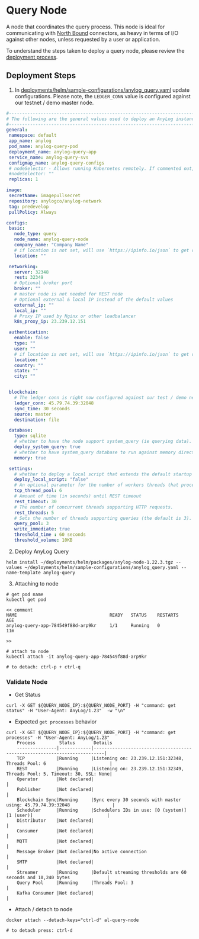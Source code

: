 # Query Node
A node that coordinates the query process. This node is ideal for communicating with [North Bound](../../northbound%20connectors) 
connectors, as heavy in terms of I/O against other nodes, unless requested by a user or application. 

To understand the steps taken to deploy a query node, please review the [deployment process](query_node_deployment_process.md). 

## Deployment Steps
1. In [deployments/helm/sample-configurations/anylog_query.yaml](https://github.com/AnyLog-co/deployments/blob/master/helm/sample-configurations/anylog_query.yml) 
update configurations. Please note, the `LEDGER_CONN` value is configured against our testnet / demo master node.  
```yaml
#-----------------------------------------------------------------------------------------------------------------------
# The following are the general values used to deploy an AnyLog instance of type: Query | AnyLog version: predevelop
#-----------------------------------------------------------------------------------------------------------------------
general:
 namespace: default
 app_name: anylog
 pod_name: anylog-query-pod
 deployment_name: anylog-query-app
 service_name: anylog-query-svs
 configmap_name: anylog-query-configs
 # nodeSelector - Allows running Kubernetes remotely. If commented out, code will ignore it
 #nodeSelector: ""
 replicas: 1

image:
 secretName: imagepullsecret
 repository: anylogco/anylog-network
 tag: predevelop
 pullPolicy: Always

configs:
 basic:
   node_type: query
   node_name: anylog-query-node
   company_name: "Company Name"
   # if location is not set, will use `https://ipinfo.io/json` to get coordinates
   location: ""

 networking:
   server: 32348
   rest: 32349
   # Optional broker port
   broker: ""
   # master node is not needed for REST node
   # Optional external & local IP instead of the default values
   external_ip: ""
   local_ip: ""
   # Proxy IP used by Nginx or other loadbalancer
   k8s_proxy_ip: 23.239.12.151

 authentication:
   enable: false
   type: ""
   user: ""
   # if location is not set, will use `https://ipinfo.io/json` to get coordinates
   location: ""
   country: ""
   state: ""
   city: ""


 blockchain:
   # The ledger conn is right now configured against our test / demo network - please update to utilize against your own network.
   ledger_conn: 45.79.74.39:32048
   sync_time: 30 seconds
   source: master
   destination: file

 database:
   type: sqlite
   # whether to have the node support system_query (ie querying data).
   deploy_system_query: true
   # whether to have system_query database to run against memory directly
   memory: true

 settings:
   # whether to deploy a local script that extends the default startup script
   deploy_local_script: "false"
   # An optional parameter for the number of workers threads that process requests which are send to the provided IP and Port.
   tcp_thread_pool: 6
   # Amount of time (in seconds) until REST timeout
   rest_timeout: 30
   # The number of concurrent threads supporting HTTP requests.
   rest_threads: 5
   # Sets the number of threads supporting queries (the default is 3).
   query_pool: 3
   write_immediate: true
   threshold_time : 60 seconds
   threshold_volume: 10KB
```

2. Deploy AnyLog Query 
```shell
helm install ~/deployments/helm/packages/anylog-node-1.22.3.tgz --values ~/deployments/helm/sample-configurations/anylog_query.yaml --name-template anylog-query
```

3. Attaching to node 
```shell
# get pod name 
kubectl get pod

<< comment 
NAME                                   READY   STATUS    RESTARTS   AGE
anylog-query-app-784549f88d-arp9kr     1/1     Running   0          11m

>>

# attach to node 
kubectl attach -it anylog-query-app-784549f88d-arp9kr

# to detach: ctrl-p + ctrl-q
```

### Validate Node 
* Get Status
```shell
curl -X GET ${QUERY_NODE_IP}:${QUERY_NODE_PORT} -H "command: get status" -H "User-Agent: AnyLog/1.23"  -w "\n"
```
* Expected `get processes` behavior
```shell
curl -X GET ${QUERY_NODE_IP}:${QUERY_NODE_PORT} -H "command: get processes" -H "User-Agent: AnyLog/1.23" 
    Process         Status       Details                                                                    
    ---------------|------------|--------------------------------------------------------------------------|
    TCP            |Running     |Listening on: 23.239.12.151:32348, Threads Pool: 6                        |
    REST           |Running     |Listening on: 23.239.12.151:32349, Threads Pool: 5, Timeout: 30, SSL: None|
    Operator       |Not declared|                                                                          |
    Publisher      |Not declared|                                                                          |
    Blockchain Sync|Running     |Sync every 30 seconds with master using: 45.79.74.39:32048                |
    Scheduler      |Running     |Schedulers IDs in use: [0 (system)] [1 (user)]                            |
    Distributor    |Not declared|                                                                          |
    Consumer       |Not declared|                                                                          |
    MQTT           |Not declared|                                                                          |
    Message Broker |Not declared|No active connection                                                      |
    SMTP           |Not declared|                                                                          |
    Streamer       |Running     |Default streaming thresholds are 60 seconds and 10,240 bytes              |
    Query Pool     |Running     |Threads Pool: 3                                                           |
    Kafka Consumer |Not declared|                                                                          |
```
* Attach / detach to node 
```shell
docker attach --detach-keys="ctrl-d" al-query-node

# to detach press: ctrl-d
```
